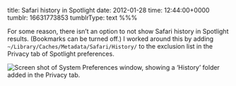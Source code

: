title: Safari history in Spotlight
date: 2012-01-28
time: 12:44:00+0000
tumblr: 16631773853
tumblrType: text
%%%

For some reason, there isn’t an option to not show Safari history in Spotlight results. (Bookmarks can be turned off.) I worked around this by adding `~/Library/Caches/Metadata/Safari/History/` to the exclusion list in the Privacy tab of Spotlight preferences. 

![Screen shot of System Preferences window, showing a ‘History’ folder added in the Privacy tab.](tumblr_lyidz5Plsp1qb1802.png)
